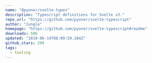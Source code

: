 ```yaml
---
name: "@pyoner/svelte-types"
description: "Typescript definitions for Svelte v3."
repo_url: "https://github.com/pyoner/svelte-typescript"
author: "Jungle"
homepage: "https://github.com/pyoner/svelte-typescript#readme"
downloads: 506
updated: "2019-06-14T08:09:59.184Z"
github_stars: 209
tags: 
  - tooling
---
```

